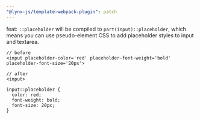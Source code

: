 ```yaml
---
"@lynx-js/template-webpack-plugin": patch
---
```


feat: `::placeholder` will be compiled to `part(input)::placeholder`, which means you can use pseudo-element CSS to add placeholder styles to input and textarea.

```
// before
<input placeholder-color='red' placeholder-font-weight='bold' placeholder-font-size='20px'>

// after
<input>

input::placeholder {
  color: red;
  font-weight: bold;
  font-size: 20px;
}
```
